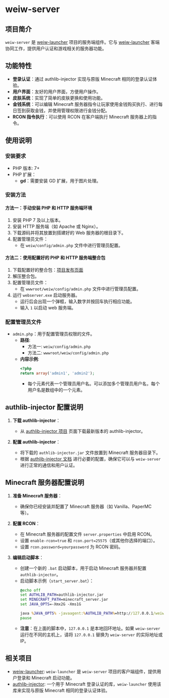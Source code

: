 # weiw-server

## 项目简介
`weiw-server` 是 [weiw-launcher](https://github.com/laozhi-1993/weiw-launcher) 项目的服务端组件。它与 [weiw-launcher](https://github.com/laozhi-1993/weiw-launcher) 客端协同工作，提供用户认证和游戏相关的服务器功能。

## 功能特性

- **登录认证**：通过 authlib-injector 实现与原版 Minecraft 相同的登录认证体验。
- **用户界面**：友好的用户界面，方便用户操作。
- **皮肤系统**：实现了简单的皮肤更换和使用功能。
- **金钱系统**：可以编辑 Minecraft 服务器指令让玩家使用金钱购买执行、进行每日签到获取金钱，并使用管理权限进行金钱分配。
- **RCON 指令执行**：可以使用 RCON 在客户端执行 Minecraft 服务器上的指令。

## 使用说明

### 安装要求

- PHP 版本: 7+
- PHP 扩展：
  - **gd**：需要安装 GD 扩展，用于图片处理。

### 安装方法

#### 方法一：手动安装 PHP 和 HTTP 服务端环境

1. 安装 PHP 7 及以上版本。
2. 安装 HTTP 服务端（如 Apache 或 Nginx）。
3. 下载源码并将其放置到搭建好的 Web 服务器的根目录下。
4. 配置管理员文件：
   - 在 `weiw/config/admin.php` 文件中进行管理员配置。

#### 方法二：使用配置好的 PHP 和 HTTP 服务端整合包

1. 下载配置好的整合包：[项目发布页面](https://github.com/laozhi-1993/weiw-server/releases)
2. 解压整合包。
3. 配置管理员文件：
   - 在 `wwwroot/weiw/config/admin.php` 文件中进行管理员配置。
4. 运行 `webserver.exe` 启动服务器。
   - 运行后会出现一个弹框，输入数字并按回车执行相应功能。
   - 输入 `1` 以启动 web 服务端。

### 配置管理员文件

- `admin.php`：用于配置管理员权限的文件。
  - **路径**:
    - 方法一: `weiw/config/admin.php`
    - 方法二: `wwwroot/weiw/config/admin.php`
  - **内容示例**:
    ```php
    <?php
    return array('admin1', 'admin2');
    ```
    - 每个元素代表一个管理员用户名。可以添加多个管理员用户名，每个用户名是数组中的一个元素。

## authlib-injector 配置说明

1. **下载 authlib-injector**：
   - 从 [authlib-injector 项目](https://github.com/authlib-injector/authlib-injector) 页面下载最新版本的 authlib-injector。

2. **配置 authlib-injector**：
   - 将下载的 `authlib-injector.jar` 文件放置到 Minecraft 服务器目录下。
   - 根据 [authlib-injector 文档](https://github.com/authlib-injector/authlib-injector#readme) 进行必要的配置，确保它可以与 `weiw-server` 进行正常的通信和用户认证。

## Minecraft 服务器配置说明

1. **准备 Minecraft 服务器**：
   - 确保你已经安装并配置了 Minecraft 服务器（如 Vanilla、PaperMC 等）。

2. **配置 RCON**：
   - 在 Minecraft 服务器的配置文件 `server.properties` 中启用 RCON。
   - 设置 `enable-rcon=true` 和 `rcon.port=25575`（或其他你选择的端口）。
   - 设置 `rcon.password=yourpassword` 为 RCON 密码。

3. **编辑启动脚本**：
   - 创建一个新的 `.bat` 启动脚本，用于启动 Minecraft 服务器并配置 `authlib-injector`。
   - 启动脚本示例（`start_server.bat`）：
     ```bat
     @echo off
     set AUTHLIB_PATH=authlib-injector.jar
     set MINECRAFT_PATH=minecraft_server.jar
     set JAVA_OPTS=-Xmx2G -Xms1G

     java %JAVA_OPTS% -javaagent:%AUTHLIB_PATH%=http://127.0.0.1/weiw/index_auth.php -jar %MINECRAFT_PATH%
     pause
     ```
   - **注意**：在上面的脚本中，`127.0.0.1` 是本地回环地址。如果 `weiw-server` 运行在不同的主机上，请将 `127.0.0.1` 替换为 `weiw-server` 的实际地址或 IP。

## 相关项目

- [weiw-launcher](https://github.com/laozhi-1993/weiw-launcher): `weiw-launcher` 是 `weiw-server` 项目的客户端组件，提供用户登录和 Minecraft 启动功能。
- [authlib-injector](https://github.com/yushijinhun/authlib-injector): 一个用于 Minecraft 登录认证的库，`weiw-launcher` 使用该库来实现与原版 Minecraft 相同的登录认证体验。
